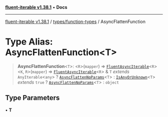[**fluent-iterable v1.38.1**](../../../README.md) • **Docs**

***

[fluent-iterable v1.38.1](../../../README.md) / [types/function-types](../README.md) / AsyncFlattenFunction

# Type Alias: AsyncFlattenFunction\<T\>

> **AsyncFlattenFunction**\<`T`\>: \<`R`\>(`mapper`) => [`FluentAsyncIterable`](../../../index/interfaces/FluentAsyncIterable.md)\<`R`\>\<`K`, `R`\>(`mapper`) => [`FluentAsyncIterable`](../../../index/interfaces/FluentAsyncIterable.md)\<`R`\> & `T` *extends* `AnyIterable`\<`any`\> ? [`AsyncFlattenNoParams`](AsyncFlattenNoParams.md)\<`T`\> : [`IsAnyOrUnknown`](../../type-aliases/IsAnyOrUnknown.md)\<`T`\> *extends* `true` ? [`AsyncFlattenNoParams`](AsyncFlattenNoParams.md)\<`T`\> : `object`

## Type Parameters

• **T**
